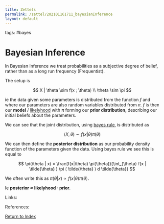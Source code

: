 ```yaml
---
title: Zettels
permalink: /zettel/202101161711_bayesianInference
layout: default
---
```

tags: #bayes

# Bayesian Inference

In Bayesian Inference we treat probabilities as a subjective degree of belief, rather than as a long run frequency (Frequentist).

The setup is 

$$
X | \theta \sim f(x ; \theta) \\
\theta \sim \pi
$$

ie the data given some parameters is distributed from the function $f$ and where our parameters are also random variables distributed from $\pi$. $f$ is 
then our **model** / [likelyhood](202101091603_probabilityLikelyhood) with $\pi$ forming our **prior distribution**, describing our initial beliefs about the parameters.

We can see that the joint distribution, using [bayes rule](202012221450_bayesRules), is distributed as 

$$
(X, \theta ) \sim f(x| \theta) \pi(\theta)
$$

We can then define the **posterior distribution** as our probability density function of the parameters given the data. Using 
bayes rule we see this is equal to

$$
\pi(\theta | x) = \frac{f(x|\theta) \pi(\theta)}{\int_{\theta} f(x | \tilde{\theta} ) \pi ( \tilde{\theta} ) d \tilde{\theta}}
$$

We often write this as $\pi(\theta \vert x ) \propto f(x \vert \theta) \pi(\theta)$. 

Ie **posterior $\propto$ likelyhood $\cdot$ prior**.


Links: 

References: 

[Return to Index](index)